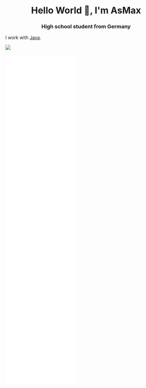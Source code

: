 <h1 align="center">
Hello World 👋, I'm AsMax
</h1>
<h3 align="center">High school student from Germany</h3>

I work with [Java](https://www.oracle.com/java/technologies/downloads/).

![](https://komarev.com/ghpvc/?username=asmax15)

![GitHub metrics](https://github.com/asmax15/asmax15/blob/main/github-metrics.svg)
